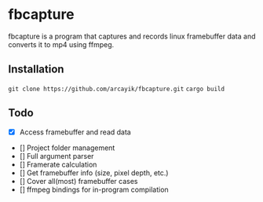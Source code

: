 # fbcapture

fbcapture is a program that captures and records linux framebuffer data and converts it to mp4 using ffmpeg.

## Installation

`git clone https://github.com/arcayik/fbcapture.git`
`cargo build`

## Todo
- [x] Access framebuffer and read data
- [] Project folder management
- [] Full argument parser
- [] Framerate calculation
- [] Get framebuffer info (size, pixel depth, etc.)
- [] Cover all(most) framebuffer cases
- [] ffmpeg bindings for in-program compilation
